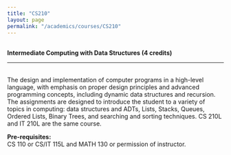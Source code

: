 ```yaml
---
title: "CS210"
layout: page
permalink: "/academics/courses/CS210"
---
```




\
**Intermediate Computing with Data Structures (4 credits)**

---

\
The design and implementation of computer programs in a high-level language, with emphasis on proper design principles and advanced programming concepts, including dynamic data structures and recursion. The assignments are designed to introduce the student to a variety of topics in computing: data structures and ADTs, Lists, Stacks, Queues, Ordered Lists, Binary Trees, and searching and sorting techniques. CS 210L and IT 210L are the same course.

**Pre-requisites:**
\
CS 110 or CS/IT 115L and MATH 130 or permission of instructor.
